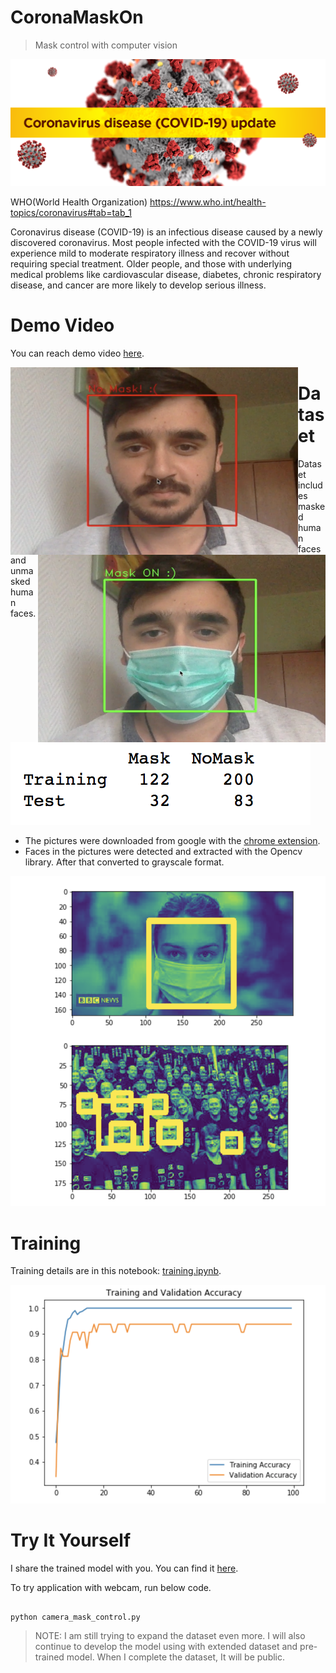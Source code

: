 # CoronaMaskOn
> Mask control with computer vision

![](images/corona.png)

WHO(World Health Organization)
https://www.who.int/health-topics/coronavirus#tab=tab_1

Coronavirus disease (COVID-19) is an infectious disease caused by a newly discovered coronavirus.
Most people infected with the COVID-19 virus will experience mild to moderate respiratory illness and recover without requiring special treatment.  Older people, and those with underlying medical problems like cardiovascular disease, diabetes, chronic respiratory disease, and cancer are more likely to develop serious illness.

# Demo Video
You can reach demo video [here](https://www.loom.com/share/ffe622e9e0534febb4792c29c04ed288).

<img width="460" height="300" src="images/mask_off.png" align="left">
<img width="460" height="300" src="images/mask_on.png" align="right">

# Dataset 
Dataset includes masked human faces and unmasked human faces.

![](images/datasetd.png)

- The pictures were downloaded from google with the [chrome extension](https://chrome.google.com/webstore/detail/download-all-images/ifipmflagepipjokmbdecpmjbibjnakm).
- Faces in the pictures were detected and extracted with the Opencv library. After that converted to grayscale format. 

![](images/prepare_data.png)

# Training
Training details are in this notebook: [training.ipynb](training.ipynb).

![](images/accuracy.png)

# Try It Yourself

I share the trained model with you. You can find it [here](https://drive.google.com/open?id=1nRxPkhaljcz53KJCN51p2DHrobVLQAnB).

To try application with webcam, run below code.

``` 

python camera_mask_control.py

```

> NOTE: I am still trying to expand the dataset even more. I will also continue to develop the model using with extended dataset and pre-trained model. When I complete the dataset, It will be public.

